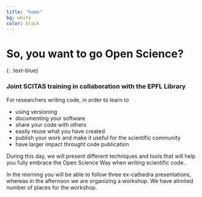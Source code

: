 ```yaml
---
title: "home"
bg: white
color: black
---
```


# So, you want to go Open Science?
{: .text-blue}

<div style="text-align: center">
<span class="fa-stack subtlecircle" style="font-size:100px; background:rgba(0,95,183,0.1)">
  <i class="fa fa-circle fa-stack-2x text-white"></i>
  <i class="fa fa-graduation-cap fa-stack-1x text-blue"></i>
</span>
</div>

### Joint SCITAS training in collaboration with the EPFL Library

For researchers writing code, in order to learn to

* using versioning
* documenting your software
* share your code with others
* easily reuse what you have created
* publish your work and make it useful for the scientific community
* have larger impact throught code publication

During this day, we will present different techniques and tools  that will help you fully embrace the Open Science Way when writing scientific code..

In the morning you will be able to follow three ex-cathedra presentations, whereas in the afternoon we are organizing a workshop. We have alimited number of places for the workshop.
